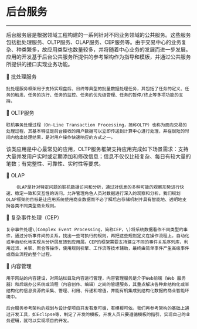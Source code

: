 # 后台服务

---

后台服务层是根据领域工程构建的一系列针对不同业务领域的公共服务。这些服务包括批处理服务、OLTP服务、OLAP服务、CEP服务等。由于交易中心的业务复杂、种类繁多，故应用类型也数量较多，并将随着中心业务的发展而进一步发展。应用的开发基于后台公共服务所提供的参考架构作为指导和模板，并通过公共服务所提供的接口实现业务功能。



	批处理服务

	批处理服务框架用于支持实现盘后、日终等典型的批量数据处理任务，其包括了任务的定义、任务的触发、任务的执行、任务的监控、任务的优先级管理、任务的暂停/终止等多项功能的支持。

	OLTP服务

	联机事务处理过程（On-Line Transaction Processing，简称OLTP）也称为面向交易的处理过程，其基本特征是前台接收的用户数据可以立即传送到计算中心进行处理，并在很短的时间内给出处理结果，是对用户操作快速响应的方式之一。

该类应用是中心最常见的应用，OLTP服务框架支持应用完成如下场景需求：支持大量并发用户实时或定期添加和修改信息；信息不仅仅比较复杂、每日有较大量的笔数；有完整性、可靠性、实时性等要求。

	OLAP

		OLAP是针对特定问题的联机数据访问和分析，通过对信息的多种可能的观察形势进行快速、稳定一致和交互性的访问，允许管理角色人员对数据进行深入的观察和分析。我们规划OLAP框架的目标是让应用系统使用商业数据而不必了解后台存储机制并具有智能地、透明地支持各类不同类型商业规则。

	复杂事件处理（CEP）

	复杂事件处理\(Complex Event Processing，简称CEP，\)将系统数据看作不同类型的事件，通过分析事件间的关系，找出一些可执行的规则，再把这些规则定义在操作流程上，自动化或半自动化地实现从分析层反馈到应用层。CEP的框架需要支持建立不同的事件关系序列库，利用过滤、关联、聚合等操作，使用规则引擎、工作流等技术辅助，最终由简单事件产生高级事件或商业流程的整个过程。

	内容管理

	用于网站的内容建设，对网站栏目及内容进行管理，内容管理服务是介于Web前端（Web 服务器）和后端办公系统或流程（内容创作、编辑）之间的管理服务，其重点解决各种非结构化或半结构化的信息资源的采集、管理、利用、传递和增值，并能有机集成到结构化数据的商业智能环境中。

	后台服务参考架构的规划与设计使项目开发有章可循，有模板可依。我们再参考架构的基础上通过开发工具，如Eclipse等，制定了开发的模板，开发人员只要遵循模板的指引，实现自己的业务逻辑，就可以实现项目的开发。



